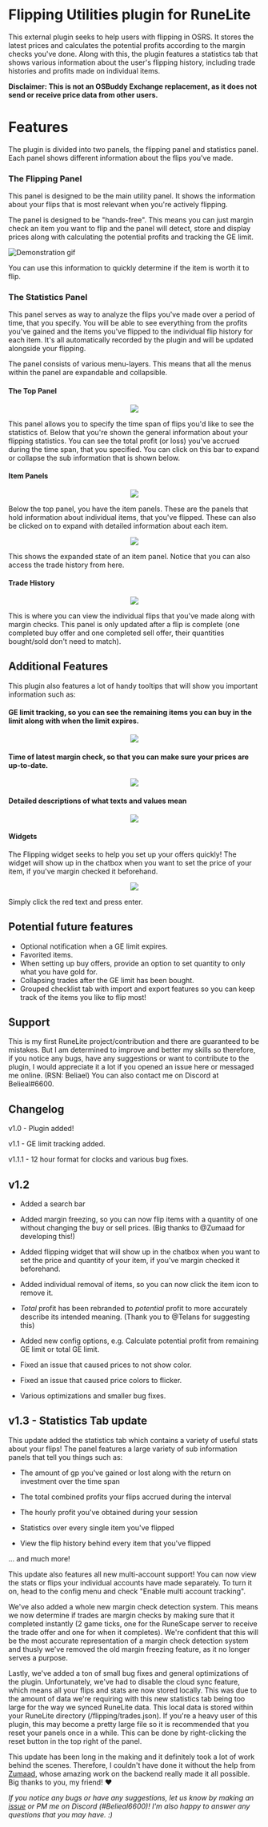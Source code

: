 # Flipping Utilities plugin for RuneLite
This external plugin seeks to help users with flipping in OSRS. It stores the latest prices and calculates the potential profits according to the margin checks you've done. Along with this, the plugin features a statistics tab that shows various information about the user's flipping history, including trade histories and profits made on individual items.

**Disclaimer: This is not an OSBuddy Exchange replacement, as it does not send or receive price data from other users.**

# Features
The plugin is divided into two panels, the flipping panel and statistics panel. Each panel shows different information about the flips you've made.

### The Flipping Panel
This panel is designed to be the main utility panel. It shows the information about your flips that is most relevant when you're actively flipping.

The panel is designed to be "hands-free". This means you can just margin check an item you want to flip and the panel will detect, store and display prices along with calculating the potential profits and tracking the GE limit.

![Demonstration gif](src/main/resources/demo.gif)

You can use this information to quickly determine if the item is worth it to flip.

### The Statistics Panel
This panel serves as way to analyze the flips you've made over a period of time, that you specify. You will be able to see everything from the profits you've gained and the items you've flipped to the individual flip history for each item. It's all automatically recorded by the plugin and will be updated alongside your flipping.

The panel consists of various menu-layers. This means that all the menus within the panel are expandable and collapsible.

#### The Top Panel

<p align="center">
  <img src="https://i.imgur.com/xRU5qfY.png">
</p>

This panel allows you to specify the time span of flips you'd like to see the statistics of. Below that you're shown the general information about your flipping statistics. You can see the total profit (or loss) you've accrued during the time span, that you specified. You can click on this bar to expand or collapse the sub information that is shown below.

#### Item Panels

<p align="center">
  <img src="https://i.imgur.com/XaTiKcZ.png">
</p>

Below the top panel, you have the item panels. These are the panels that hold information about individual items, that you've flipped. These can also be clicked on to expand with detailed information about each item.

<p align="center">
  <img src="https://i.imgur.com/yaD2Ezu.png">
</p>

This shows the expanded state of an item panel. Notice that you can also access the trade history from here.

#### Trade History

<p align="center">
  <img src="https://i.imgur.com/yz9YSgg.png">
</p>

This is where you can view the individual flips that you've made along with margin checks. This panel is only updated after a flip is complete (one completed buy offer and one completed sell offer, their quantities bought/sold don't need to match).


## Additional Features

This plugin also features a lot of handy tooltips that will show you important information such as:
#### GE limit tracking, so you can see the remaining items you can buy in the limit along with when the limit expires.

<p align="center">
  <img src="https://i.imgur.com/DPT0AXv.png">
</p>

#### Time of latest margin check, so that you can make sure your prices are up-to-date.

<p align="center">
  <img src="https://i.imgur.com/E2xPEju.png">
</p>

#### Detailed descriptions of what texts and values mean

<p align="center">
  <img src="https://i.imgur.com/RCQEFIA.png">
</p>

#### Widgets

The Flipping widget seeks to help you set up your offers quickly! The widget will show up in the chatbox when you want to set the price of your item, if you've margin checked it beforehand.

<p align="center">
  <img src="https://i.imgur.com/mATjKuo.png">
</p>

Simply click the red text and press enter. 

## Potential future features
* Optional notification when a GE limit expires.
* Favorited items.
* When setting up buy offers, provide an option to set quantity to only what you have gold for.
* Collapsing trades after the GE limit has been bought.
* Grouped checklist tab with import and export features so you can keep track of the items you like to flip most!

## Support
This is my first RuneLite project/contribution and there are guaranteed to be mistakes. But I am determined to improve and better my skills so therefore, if you notice any bugs, have any suggestions or want to contribute to the plugin, I would appreciate it a lot if you opened an issue here or messaged me online. (RSN: Beliael) You can also contact me on Discord at Belieal#6600.

## Changelog

v1.0 - Plugin added!

v1.1 - GE limit tracking added.

v1.1.1 - 12 hour format for clocks and various bug fixes.

## v1.2

* Added a search bar

* Added margin freezing, so you can now flip items with a quantity of one without changing the buy or sell prices. (Big thanks to @Zumaad for developing this!)

* Added flipping widget that will show up in the chatbox when you want to set the price and quantity of your item, if you've margin checked it beforehand.

* Added individual removal of items, so you can now click the item icon to remove it.

* _Total_ profit has been rebranded to _potential_ profit to more accurately describe its intended meaning. (Thank you to @Telans for suggesting this)

* Added new config options, e.g. Calculate potential profit from remaining GE limit or total GE limit.

* Fixed an issue that caused prices to not show color.

* Fixed an issue that caused price colors to flicker.

* Various optimizations and smaller bug fixes.

## v1.3 - Statistics Tab update

This update added the statistics tab which contains a variety of useful stats about your flips! The panel features a large variety of sub information panels that tell you things such as:

* The amount of gp you've gained or lost along with the return on investment over the time span

* The total combined profits your flips accrued during the interval

* The hourly profit you've obtained during your session

* Statistics over every single item you've flipped

* View the flip history behind every item that you've flipped

... and much more!

This update also features all new multi-account support! You can now view the stats or flips your individual accounts have made separately. To turn it on, head to the config menu and check "Enable multi account tracking".

We've also added a whole new margin check detection system. This means we now determine if trades are margin checks by making sure that it completed instantly (2 game ticks, one for the RuneScape server to receive the trade offer and one for when it completes). We're confident that this will be the most accurate representation of a margin check detection system and thusly we've removed the old margin freezing feature, as it no longer serves a purpose. 

Lastly, we've added a ton of small bug fixes and general optimizations of the plugin. Unfortunately, we've had to disable the cloud sync feature, which means all your flips and stats are now stored locally. This was due to the amount of data we're requiring with this new statistics tab being too large for the way we synced RuneLite data. This local data is stored within your RuneLite directory (/flipping/trades.json). If you're a heavy user of this plugin, this may become a pretty large file so it is recommended that you reset your panels once in a while. This can be done by right-clicking the reset button in the top right of the panel.

This update has been long in the making and it definitely took a lot of work behind the scenes. Therefore, I couldn't have done it without the help from [Zumaad](https://github.com/zumaad), whose amazing work on the backend really made it all possible. Big thanks to you, my friend! ❤

*If you notice any bugs or have any suggestions, let us know by making an [issue](https://github.com/Belieal/flipping-utilities/issues) or PM me on Discord (#Belieal6600)! I'm also happy to answer any questions that you may have. :)*

